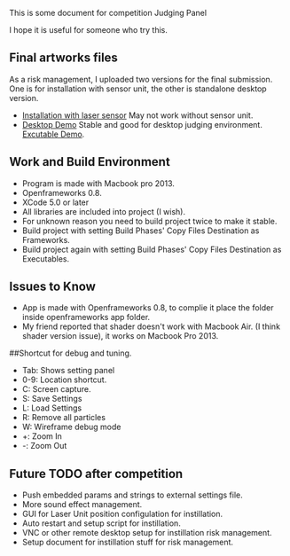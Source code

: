 This is some document for competition Judging Panel

I hope it is useful for someone who try this.



## Final artworks files
As a risk management, I uploaded two versions for the final submission. One is for installation with sensor unit, the other is standalone desktop version.

 - [Installation with laser sensor](https://github.com/fladdict/devart-template/tree/master/project_code/openframeworks/TheGiantMap) May not work without sensor unit. 
 - [Desktop Demo](https://github.com/fladdict/devart-template/tree/master/project_code/openframeworks/TheGiantMap_without_sensor) Stable and good for desktop judging environment. [Excutable Demo](https://dl.dropboxusercontent.com/u/262233/the_giant_map_executable_desktop_standalone.zip).


## Work and Build Environment
 - Program is made with Macbook pro 2013.
 - Openframeworks 0.8.
 - XCode 5.0 or later
 - All libraries are included into project (I wish).
 - For unknown reason you need to build project twice to make it stable.
  - Build project with setting Build Phases' Copy Files Destination as Frameworks.
  - Build project again with setting Build Phases' Copy Files Destination as Executables.

## Issues to Know

 - App is made with Openframeworks 0.8, to complie it place the folder inside openframeworks app folder.
 - My friend reported that shader doesn't work with Macbook Air. (I think shader version issue), it works on Macbook Pro 2013.
 
 
##Shortcut for debug and tuning.
 
  - Tab: Shows setting panel
  - 0-9: Location shortcut.
  - C: Screen capture.
  - S: Save Settings
  - L: Load Settings
  - R: Remove all particles
  - W: Wireframe debug mode
  - +: Zoom In
  - -: Zoom Out


## Future TODO after competition
 
 - Push embedded params and strings to external settings file.
 - More sound effect management.
 - GUI for Laser Unit position configulation for instillation.
 - Auto restart and setup script for instillation.
 - VNC or other remote desktop setup for instillation risk management.
 - Setup document for instillation stuff for risk management.
